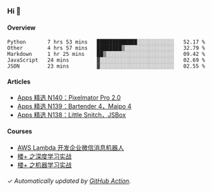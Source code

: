 ### Hi 👋

#### Overview

<!--START_SECTION:waka-->
```text
Python       7 hrs 53 mins   █████████████░░░░░░░░░░░░   52.17 % 
Other        4 hrs 57 mins   ████████▒░░░░░░░░░░░░░░░░   32.79 % 
Markdown     1 hr 25 mins    ██▒░░░░░░░░░░░░░░░░░░░░░░   09.42 % 
JavaScript   24 mins         ▓░░░░░░░░░░░░░░░░░░░░░░░░   02.69 % 
JSON         23 mins         ▓░░░░░░░░░░░░░░░░░░░░░░░░   02.55 % 
```
<!--END_SECTION:waka-->

#### Articles

<!-- BLOG:START -->
- [Apps 精选 N140：Pixelmator Pro 2.0](http://huhuhang.com/post/product-hunt/product-hunt-n140)
- [Apps 精选 N139：Bartender 4，Maipo 4](http://huhuhang.com/post/product-hunt/product-hunt-n139)
- [Apps 精选 N138：Little Snitch，JSBox](http://huhuhang.com/post/product-hunt/product-hunt-n138)
<!-- BLOG:END -->

#### Courses

<!-- SYL:START -->
- [AWS Lambda 开发企业微信消息机器人](https://lanqiao.cn/courses/2868)
- [楼+ 之深度学习实战](https://lanqiao.cn/courses/2617)
- [楼+ 之机器学习实战](https://lanqiao.cn/courses/2616)
<!-- SYL:END -->

###### ✓ Automatically updated by [GitHub Action](https://github.com/huhuhang/huhuhang/actions).
